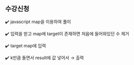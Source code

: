 
## 수강신청

✔️ javascript map을 이용하여 풀이 

✔️ 입력을 받고 map에 target이 존재하면 처음에 들어와있던 수 제거 

✔️ target map에 입력 

✔️ k만큼 돌면서 result에 값 넣어서 → 출력
